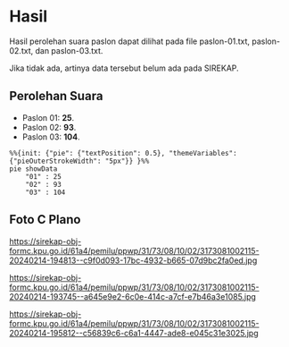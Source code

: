 # Hasil

Hasil perolehan suara paslon dapat dilihat pada file paslon-01.txt, paslon-02.txt, dan paslon-03.txt.

Jika tidak ada, artinya data tersebut belum ada pada SIREKAP.

## Perolehan Suara

 * Paslon 01: **25**.
 * Paslon 02: **93**.
 * Paslon 03: **104**.

```mermaid
%%{init: {"pie": {"textPosition": 0.5}, "themeVariables": {"pieOuterStrokeWidth": "5px"}} }%%
pie showData
    "01" : 25
    "02" : 93
    "03" : 104
```
## Foto C Plano

https://sirekap-obj-formc.kpu.go.id/61a4/pemilu/ppwp/31/73/08/10/02/3173081002115-20240214-194813--c9f0d093-17bc-4932-b665-07d9bc2fa0ed.jpg

https://sirekap-obj-formc.kpu.go.id/61a4/pemilu/ppwp/31/73/08/10/02/3173081002115-20240214-193745--a645e9e2-6c0e-414c-a7cf-e7b46a3e1085.jpg

https://sirekap-obj-formc.kpu.go.id/61a4/pemilu/ppwp/31/73/08/10/02/3173081002115-20240214-195812--c56839c6-c6a1-4447-ade8-e045c31e3025.jpg
